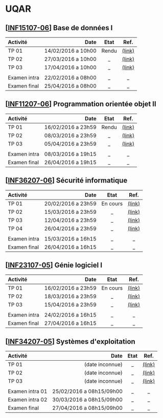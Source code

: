 UQAR
======

## [[INF15107-06](http://portail.uqar.ca/course/view.php?id=5466)] Base de données I

| Activité | Date | Etat | Ref. |
| :----- | -----: | :-----: | :-----: |
| TP 01 | 14/02/2016 a 10h00 | Rendu | [(link)](https://github.com/pantzerbrendan/uqar/tree/master/INF15107) |
| TP 02 | 27/03/2016 a 10h00 | _ | [(link)]() |
| TP 03 | 17/04/2016 a 10h00 | _ | [(link)]() |
| | |
| Examen intra | 22/02/2016 a 08h00 | _ | _ |
| Examen final | 25/04/2016 a 08h00 | _ | _ |

## [[INF11207-06](http://portail.uqar.ca/course/view.php?id=5465)] Programmation orientée objet II

| Activité | Date | Etat | Ref. |
| :----- | -----: | :-----: | :-----: |
| TP 01 | 16/02/2016 a 23h59 | Rendu | [(link)](https://github.com/pantzerbrendan/uqar/tree/master/INF11207/TP1) |
| TP 02 | 08/03/2016 a 23h59 | _ | [(link)]() |
| TP 03 | 05/04/2016 a 23h59 | _ | [(link)]() |
| | |
| Examen intra | 08/03/2016 a 19h15 | _ | _ |
| Examen final | 26/04/2016 a 19h15 | _ | _ |

## [[INF36207-06](http://portail.uqar.ca/course/view.php?id=5472)] Sécurité informatique

| Activité | Date | Etat | Ref. |
| :----- | -----: | :-----: | :-----: |
| TP 01 | 20/02/2016 a 23h59 | En cours | [(link)](https://github.com/pantzerbrendan/uqar/tree/master/INF36207/TP1) |
| TP 02 | 15/03/2016 a 23h59 | _ | [(link)]() |
| TP 03 | 12/04/2016 a 23h59 | _ | [(link)]() |
| TP 04 | 26/04/2016 a 23h59 | _ | [(link)]() |
| | |
| Examen intra | 15/03/2016 a 16h15 | _ | _ |
| Examen final | 26/04/2016 a 16h15 | _ | _ |

## [[INF23107-05](http://portail.uqar.ca/course/view.php?id=5468)] Génie logiciel I

| Activité | Date | Etat | Ref. |
| :----- | -----: | :-----: | :-----: |
| TP 01 | 16/02/2016 a 23h59 | En cours | [(link)](https://github.com/pantzerbrendan/uqar/tree/master/INF23107/TP1) |
| TP 02 | 18/03/2016 a 23h59 | _ | [(link)]() |
| TP 03 | 15/04/2016 a 23h59 | _ | [(link)]() |
| | |
| Examen intra | 24/02/2016 a 16h15 | _ | _ |
| Examen final | 27/04/2016 a 16h15 | _ | _ |

## [[INF34207-05](http://portail.uqar.ca/course/view.php?id=5471)] Systèmes d'exploitation

| Activité | Date | Etat | Ref. |
| :----- | -----: | :-----: | :-----: |
| TP 01 | (date inconnue) | _ | [(link)]() |
| TP 02 | (date inconnue) | _ | [(link)]() |
| TP 03 | (date inconnue) | _ | [(link)]() |
| | |
| Examen intra 01 | 25/02/2016 a 08h15/09h00 | _ | _ |
| Examen intra 02 | 30/03/2016 a 08h15/09h00 | _ | _ |
| Examen final | 27/04/2016 a 08h15/09h00 | _ | _ |
